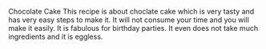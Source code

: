 Chocolate Cake
This recipe is about choclate cake which is very tasty and has very easy steps to make it.
It will not consume your time and you will make it easily.
It is fabulous for birthday parties.
It even does not take much ingredients and it is eggless.
